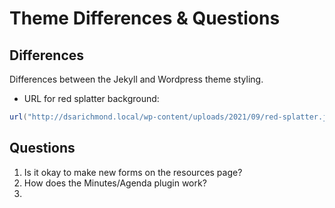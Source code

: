 # Theme Differences & Questions



## Differences

Differences between the Jekyll and Wordpress theme styling.

- URL for red splatter background:

```cs
url("http://dsarichmond.local/wp-content/uploads/2021/09/red-splatter.jpg")
```



## Questions

1. Is it okay to make new forms on the resources page?
2. How does the Minutes/Agenda plugin work?
3. 
